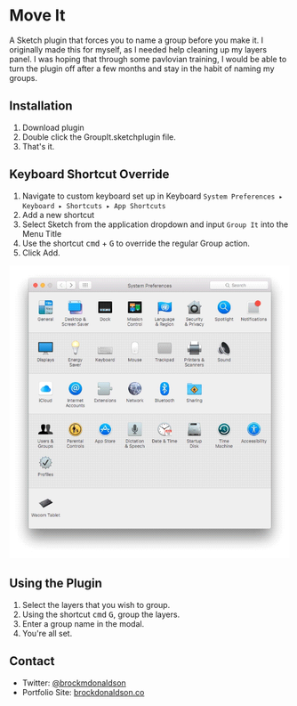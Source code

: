 # Move It
A Sketch plugin that forces you to name a group before you make it. I originally made this for myself, as I needed help cleaning up my layers panel. I was hoping that through some pavlovian training, I would be able to turn the plugin off after a few months and stay in the habit of naming my groups. 

## Installation
1. Download plugin
2. Double click the GroupIt.sketchplugin file.
3. That's it.

## Keyboard Shortcut Override 
1. Navigate to custom keyboard set up in Keyboard `System Preferences ▸ Keyboard ▸ Shortcuts ▸ App Shortcuts`
3. Add a new shortcut
4. Select Sketch from the application dropdown and input  `Group It` into the Menu Title
2. Use the shortcut <kbd>cmd</kbd> + <kbd>G</kbd> to override the regular Group action.
4. Click Add.

![Group It Screen](./images/GroupItShortcut.gif)

## Using the Plugin
1. Select the layers that you wish to group. 
2. Using the shortcut <kbd>cmd</kbd> <kbd>G</kbd>, group the layers.
3. Enter a group name in the modal.
4. You're all set.


## Contact
* Twitter: [@brockmdonaldson](http://twitter.com/brockmdonaldson) 
* Portfolio Site: [brockdonaldson.co](http://brockdonaldson.co) 
